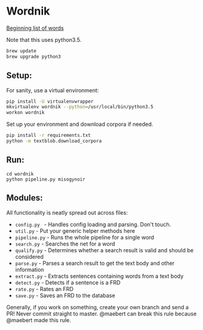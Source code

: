 # Wordnik

[Beginning list of words](https://docs.google.com/spreadsheets/d/16B0JcXGeL_5I8eBjgwGH2AgjTsDqtNbM63CduiMT0xY/edit?ts=56410abb#gid=0)

Note that this uses python3.5.

```sh
brew update
brew upgrade python3
```

## Setup:

For sanity, use a virtual environment:

```sh
pip install -U virtualenvwrapper
mkvirtualenv wordnik --python=/usr/local/bin/python3.5
workon wordnik
```

Set up your environment and download corpora if needed.

```sh
pip install -r requirements.txt
python -m textblob.download_corpora
```

## Run:

```
cd wordnik
python pipeline.py misogynoir
```

## Modules:

All functionality is neatly spread out across files:

- `config.py ` - Handles config loading and parsing. Don't touch.
- `util.py` - Put your generic helper methods here
- `pipeline.py` - Runs the whole pipeline for a single word
- `search.py` - Searches the net for a word
- `qualify.py` - Determines whether a search result is valid and should be considered
- `parse.py` - Parses a search result to get the text body and other information
- `extract.py` - Extracts sentences containing words from a text body
- `detect.py` - Detects if a sentence is a FRD
- `rate.py` - Rates an FRD
- `save.py` - Saves an FRD to the database

Generally, if you work on something, create your own branch and send a PR! Never commit straight to master. @maebert can break this rule because @maebert made this rule.
